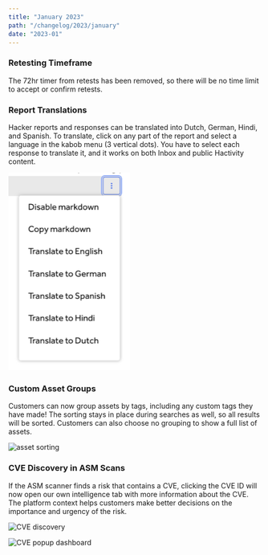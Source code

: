 ```yaml
---
title: "January 2023"
path: "/changelog/2023/january"
date: "2023-01"
---
```

### Retesting Timeframe
The 72hr timer from retests has been removed, so there will be no time limit to accept or confirm retests.

### Report Translations
Hacker reports and responses can be translated into Dutch, German, Hindi, and Spanish. To translate, click on any part of the report and select a language in the kabob menu (3 vertical dots). You have to select each response to translate it, and it works on both Inbox and public Hactivity content.

![report translations](./images/report-translation.png)

### Custom Asset Groups
Customers can now group assets by tags, including any custom tags they have made! The sorting stays in place during searches as well, so all results will be sorted. Customers can also choose no grouping to show a full list of assets.

![asset sorting](/images/asset-sorting.png)

### CVE Discovery in ASM Scans
If the ASM scanner finds a risk that contains a CVE, clicking the CVE ID will now open our own intelligence tab with more information about the CVE. The platform context helps customers make better decisions on the importance and urgency of the risk.

![CVE discovery](/images/asm-findings.png)

![CVE popup dashboard](/images/cve-popup-dashboard.png)